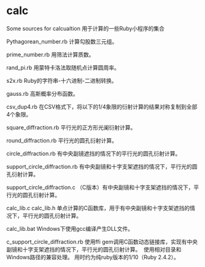 # calc
Some sources for calcualtion
用于计算的一些Ruby小程序的集合

Pythagorean_number.rb
  计算勾股数三元组。
  
prime_number.rb
  用筛法计算质数。
  
rand_pi.rb
  用蒙特卡洛法取随机点计算圆周率。
  
s2x.rb
  Ruby的字符串-十六进制-二进制转换。
  
gauss.rb
  高斯概率分布函数。

csv_dup4.rb
  在CSV格式下，将以下的1/4象限的衍射计算的结果对称复制到全部4个象限。

square_diffraction.rb
  平行光的正方形光阑衍射计算。
  
round_diffraction.rb
  平行光的圆孔衍射计算。
  
circle_diffraction.rb
  有中央副镜遮挡的情况下的平行光的圆孔衍射计算。
  
support_circle_diffraction.rb
  有中央副镜和十字支架遮挡的情况下，平行光的圆孔衍射计算。
  
support_circle_diffraction.c
  （C版本）有中央副镜和十字支架遮挡的情况下，平行光的圆孔衍射计算。
  
calc_lib.c
calc_lib.h
  单点计算的C函数库，用于有中央副镜和十字支架遮挡的情况下，平行光的圆孔衍射计算。
  
calc_lib.bat
  Windows下使用gcc编译产生DLL文件。
  
c_support_circle_diffraction.rb
  使用ffi gem调用C函数动态链接库，实现有中央副镜和十字支架遮挡的情况下，平行光的圆孔衍射计算。
  使用相对目录和Windows路径的兼容处理。
  用时约为纯ruby版本的1/10（Ruby 2.4.2）。
